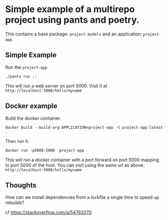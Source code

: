 # Simple example of a multirepo project using pants and poetry. 

This contains a base package: `project-models` and an application: `project-app`. 

## Simple Example

Run the `project-app`
```
./pants run ::
```

This will run a web server on port 5000. Visit it at `http://localhost:5000/hello/myname`

## Docker example

Build the docker container.

```
docker build --build-arg APPLICATION=project-app -t project-app:latest .
```

Then run it:

```
docker run -p5000:5000  project-app
```

This will run a docker container with a port forward on port 5000 mapping to port 5000 of the host. You can visit using the same url as above: `http://localhost:5000/hello/myname`

## Thoughts

How can we install dependencies from a lockfile a single time to speed up rebuilds?

cf https://stackoverflow.com/a/54763270
